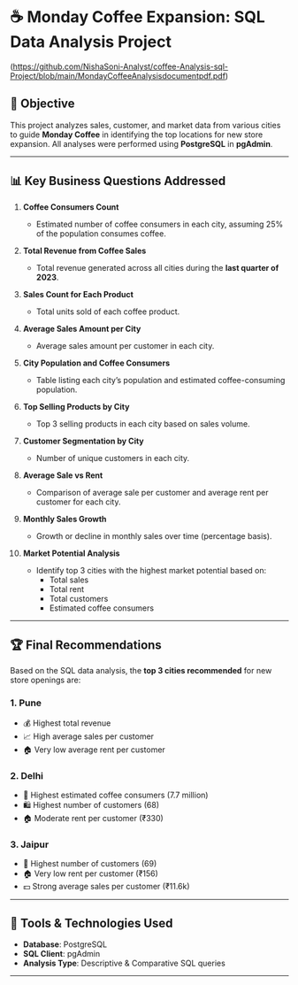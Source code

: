 # ☕ Monday Coffee Expansion: SQL Data Analysis Project
(https://github.com/NishaSoni-Analyst/coffee-Analysis-sql-Project/blob/main/MondayCoffeeAnalysisdocumentpdf.pdf)

## 📌 Objective
This project analyzes sales, customer, and market data from various cities to guide **Monday Coffee** in identifying the top locations for new store expansion. All analyses were performed using **PostgreSQL** in **pgAdmin**.

---

## 📊 Key Business Questions Addressed

1. **Coffee Consumers Count**
   - Estimated number of coffee consumers in each city, assuming 25% of the population consumes coffee.

2. **Total Revenue from Coffee Sales**
   - Total revenue generated across all cities during the **last quarter of 2023**.

3. **Sales Count for Each Product**
   - Total units sold of each coffee product.

4. **Average Sales Amount per City**
   - Average sales amount per customer in each city.

5. **City Population and Coffee Consumers**
   - Table listing each city’s population and estimated coffee-consuming population.

6. **Top Selling Products by City**
   - Top 3 selling products in each city based on sales volume.

7. **Customer Segmentation by City**
   - Number of unique customers in each city.

8. **Average Sale vs Rent**
   - Comparison of average sale per customer and average rent per customer for each city.

9. **Monthly Sales Growth**
   - Growth or decline in monthly sales over time (percentage basis).

10. **Market Potential Analysis**
    - Identify top 3 cities with the highest market potential based on:
      - Total sales
      - Total rent
      - Total customers
      - Estimated coffee consumers

---

## 🏆 Final Recommendations

Based on the SQL data analysis, the **top 3 cities recommended** for new store openings are:

### 1. **Pune**
- 💰 Highest total revenue
- 📈 High average sales per customer
- 🏠 Very low average rent per customer

### 2. **Delhi**
- 👥 Highest estimated coffee consumers (7.7 million)
- 🛍️ Highest number of customers (68)
- 🏠 Moderate rent per customer (₹330)

### 3. **Jaipur**
- 👥 Highest number of customers (69)
- 🏠 Very low rent per customer (₹156)
- 💵 Strong average sales per customer (₹11.6k)

---

## 🧰 Tools & Technologies Used

- **Database**: PostgreSQL
- **SQL Client**: pgAdmin
- **Analysis Type**: Descriptive & Comparative SQL queries

---
